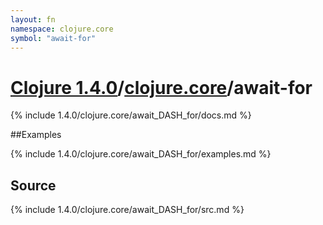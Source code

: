 ```yaml
---
layout: fn
namespace: clojure.core
symbol: "await-for"
---
```


# [Clojure 1.4.0](../../)/[clojure.core](../)/await-for

{% include 1.4.0/clojure.core/await_DASH_for/docs.md %}

##Examples

{% include 1.4.0/clojure.core/await_DASH_for/examples.md %}
## Source
{% include 1.4.0/clojure.core/await_DASH_for/src.md %}

